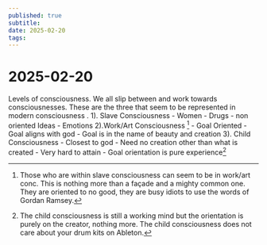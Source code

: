 ```yaml
---
published: true
subtitle: 
date: 2025-02-20
tags: 
---
```


# 2025-02-20

Levels of consciousness. We all slip between and work towards consciousnesses. These are the three that seem to be represented in modern consciousness .
1). Slave Consciousness
	- Women
	- Drugs
	- non oriented Ideas
	- Emotions
2).Work/Art Consciousness [^1]
	- Goal Oriented
	- Goal aligns with god
	- Goal is in the name of beauty and creation
3). Child Consciousness
	- Closest to god
	- Need no creation other than what is created
	- Very hard to attain
	- Goal orientation is pure experience[^2]

[^1]: Those who are within slave consciousness can seem to be in work/art conc. This is nothing more than a façade and a mighty common one. They are oriented to no good, they are busy idiots to use the words of Gordan Ramsey.

[^2]: The child consciousness is still a working mind but the orientation is purely on the creator, nothing more. The child consciousness does not care about your drum kits on Ableton.
